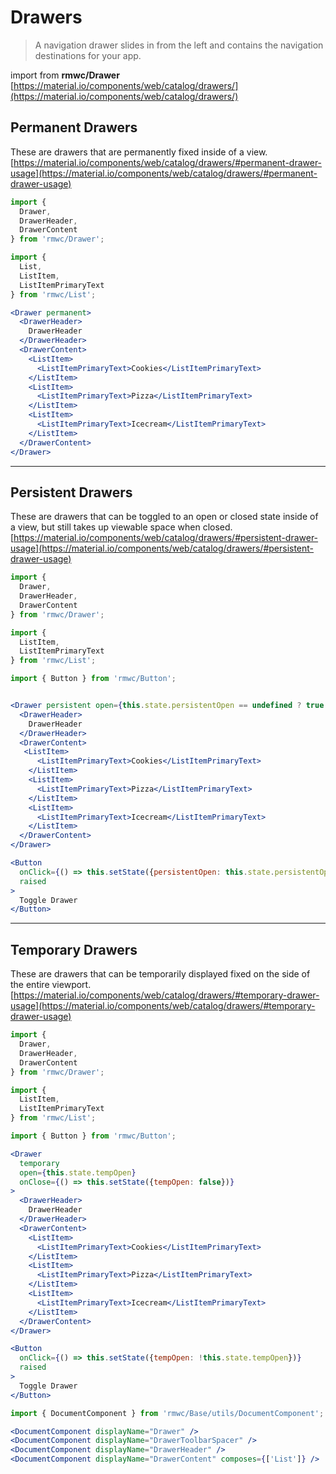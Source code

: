 # Drawers

> A navigation drawer slides in from the left and contains the navigation destinations for your app.

import from **rmwc/Drawer**  
[https://material.io/components/web/catalog/drawers/](https://material.io/components/web/catalog/drawers/)

## Permanent Drawers

These are drawers that are permanently fixed inside of a view.
[https://material.io/components/web/catalog/drawers/#permanent-drawer-usage](https://material.io/components/web/catalog/drawers/#permanent-drawer-usage)

```jsx render
import {
  Drawer,
  DrawerHeader,
  DrawerContent
} from 'rmwc/Drawer';

import {
  List,
  ListItem,
  ListItemPrimaryText
} from 'rmwc/List';

<Drawer permanent>
  <DrawerHeader>
    DrawerHeader
  </DrawerHeader>
  <DrawerContent>
    <ListItem>
      <ListItemPrimaryText>Cookies</ListItemPrimaryText>
    </ListItem>
    <ListItem>
      <ListItemPrimaryText>Pizza</ListItemPrimaryText>
    </ListItem>
    <ListItem>
      <ListItemPrimaryText>Icecream</ListItemPrimaryText>
    </ListItem>
  </DrawerContent>
</Drawer>
```

---

## Persistent Drawers

These are drawers that can be toggled to an open or closed state inside of a view, but still takes up viewable space when closed.
[https://material.io/components/web/catalog/drawers/#persistent-drawer-usage](https://material.io/components/web/catalog/drawers/#persistent-drawer-usage)

```jsx render
import {
  Drawer,
  DrawerHeader,
  DrawerContent
} from 'rmwc/Drawer';

import {
  ListItem,
  ListItemPrimaryText
} from 'rmwc/List';

import { Button } from 'rmwc/Button';


<Drawer persistent open={this.state.persistentOpen == undefined ? true : this.state.persistentOpen}>
  <DrawerHeader>
    DrawerHeader
  </DrawerHeader>
  <DrawerContent>
   <ListItem>
      <ListItemPrimaryText>Cookies</ListItemPrimaryText>
    </ListItem>
    <ListItem>
      <ListItemPrimaryText>Pizza</ListItemPrimaryText>
    </ListItem>
    <ListItem>
      <ListItemPrimaryText>Icecream</ListItemPrimaryText>
    </ListItem>
  </DrawerContent>
</Drawer>

<Button
  onClick={() => this.setState({persistentOpen: this.state.persistentOpen === undefined ? false : !this.state.persistentOpen})}
  raised
>
  Toggle Drawer
</Button>
```

---

## Temporary Drawers

These are drawers that can be temporarily displayed fixed on the side of the entire viewport.
[https://material.io/components/web/catalog/drawers/#temporary-drawer-usage](https://material.io/components/web/catalog/drawers/#temporary-drawer-usage)

```jsx render
import {
  Drawer,
  DrawerHeader,
  DrawerContent
} from 'rmwc/Drawer';

import {
  ListItem,
  ListItemPrimaryText
} from 'rmwc/List';

import { Button } from 'rmwc/Button';

<Drawer
  temporary
  open={this.state.tempOpen}
  onClose={() => this.setState({tempOpen: false})}
>
  <DrawerHeader>
    DrawerHeader
  </DrawerHeader>
  <DrawerContent>
    <ListItem>
      <ListItemPrimaryText>Cookies</ListItemPrimaryText>
    </ListItem>
    <ListItem>
      <ListItemPrimaryText>Pizza</ListItemPrimaryText>
    </ListItem>
    <ListItem>
      <ListItemPrimaryText>Icecream</ListItemPrimaryText>
    </ListItem>
  </DrawerContent>
</Drawer>

<Button
  onClick={() => this.setState({tempOpen: !this.state.tempOpen})}
  raised
>
  Toggle Drawer
</Button>
```

```jsx renderOnly
import { DocumentComponent } from 'rmwc/Base/utils/DocumentComponent';

<DocumentComponent displayName="Drawer" />
<DocumentComponent displayName="DrawerToolbarSpacer" />
<DocumentComponent displayName="DrawerHeader" />
<DocumentComponent displayName="DrawerContent" composes={['List']} />
```
